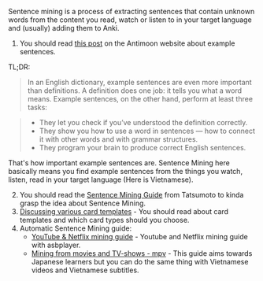 Sentence mining is a process of extracting sentences that contain unknown words from the content you read, watch or listen to in your target language and (usually) adding them to Anki.

1. You should read [this post](https://www.antimoon.com/how/examplesent.htm) on the Antimoon website about example sentences.

TL;DR:

> In an English dictionary, example sentences are even more important than definitions. A definition does one job: it tells you what a word means. Example sentences, on the other hand, perform at least three tasks:

> - They let you check if you’ve understood the definition correctly.
> - They show you how to use a word in sentences — how to connect it with other words and with grammar structures.
> - They program your brain to produce correct English sentences.

That's how important example sentences are. Sentence Mining here basically means you find example sentences from the things you watch, listen, read in your target language (Here is Vietnamese).

2. You should read the [Sentence Mining Guide](https://tatsumoto-ren.github.io/blog/sentence-mining.html) from Tatsumoto to kinda grasp the idea about Sentence Mining.
3. [Discussing various card templates](https://tatsumoto-ren.github.io/blog/discussing-various-card-templates.html) - You should read about card templates and which card types should you choose.
4. Automatic Sentence Mining guide:
	- [YouTube & Netflix mining guide](https://soyuz18.notion.site/Sentence-mining-from-Netflix-and-YouTube-with-asbplayer-83a03590cd8349ba81ca10340645b565) - Youtube and Netflix mining guide with asbplayer.
	- [Mining from movies and TV-shows - mpv](https://tatsumoto-ren.github.io/blog/mining-from-movies-and-tv-shows.html) - This guide aims towards Japanese learners but you can do the same thing with Vietnamese videos and Vietnamese subtitles.
	
